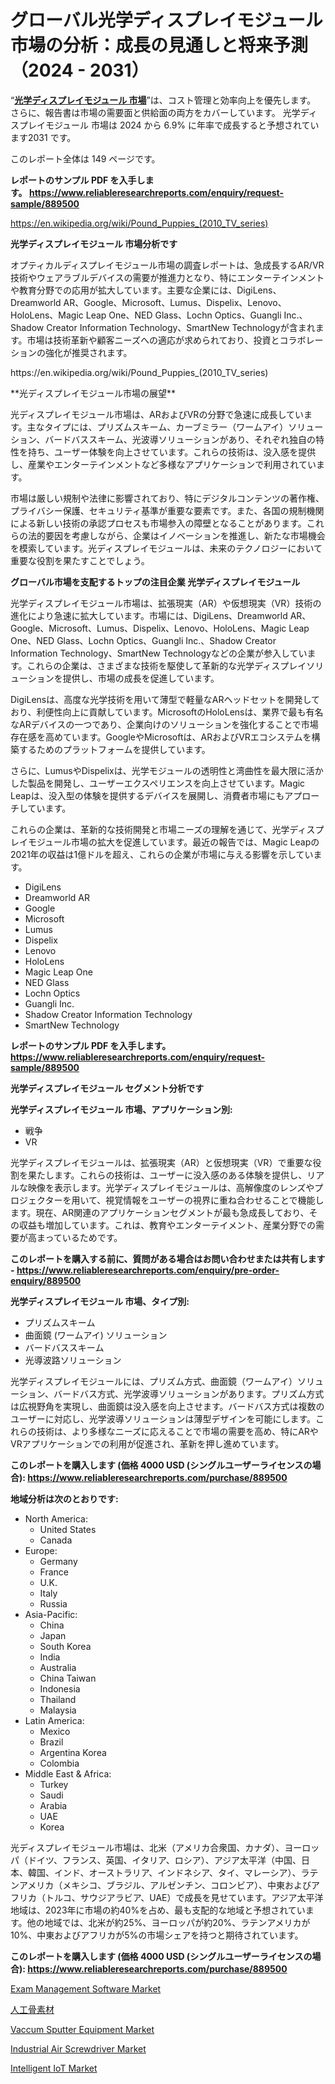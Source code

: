 <p><h1>グローバル光学ディスプレイモジュール市場の分析：成長の見通しと将来予測（2024 - 2031）</h1></p><p>&ldquo;<strong><a href="https://www.reliableresearchreports.com/optical-display-module-r889500?utm_campaign=110&utm_medium=9&utm_source=Github&utm_content=ia&utm_term=12112024&utm_id=optical-display-module">光学ディスプレイモジュール 市場</a></strong>&rdquo;は、コスト管理と効率向上を優先します。 さらに、報告書は市場の需要面と供給面の両方をカバーしています。 光学ディスプレイモジュール 市場は 2024 から 6.9% に年率で成長すると予想されています2031 です。</p>
<p>このレポート全体は 149 ページです。</p>
<p><strong>レポートのサンプル PDF を入手します。&nbsp;<a href="https://www.reliableresearchreports.com/enquiry/request-sample/889500?utm_campaign=110&utm_medium=9&utm_source=Github&utm_content=ia&utm_term=12112024&utm_id=optical-display-module">https://www.reliableresearchreports.com/enquiry/request-sample/889500</a></strong></p>
<p><a href="https://en.wikipedia.org/wiki/Pound_Puppies_(2010_TV_series)?utm_campaign=110&utm_medium=9&utm_source=Github&utm_content=ia&utm_term=12112024&utm_id=optical-display-module">https://en.wikipedia.org/wiki/Pound_Puppies_(2010_TV_series)</a></p>
<p><strong>光学ディスプレイモジュール 市場分析です</strong></p>
<p><p>オプティカルディスプレイモジュール市場の調査レポートは、急成長するAR/VR技術やウェアラブルデバイスの需要が推進力となり、特にエンターテインメントや教育分野での応用が拡大しています。主要な企業には、DigiLens、Dreamworld AR、Google、Microsoft、Lumus、Dispelix、Lenovo、HoloLens、Magic Leap One、NED Glass、Lochn Optics、Guangli Inc.、Shadow Creator Information Technology、SmartNew Technologyが含まれます。市場は技術革新や顧客ニーズへの適応が求められており、投資とコラボレーションの強化が推奨されます。</p></p>
<p>https://en.wikipedia.org/wiki/Pound_Puppies_(2010_TV_series)</p>
<p><p>**光ディスプレイモジュール市場の展望**</p><p>光ディスプレイモジュール市場は、ARおよびVRの分野で急速に成長しています。主なタイプには、プリズムスキーム、カーブミラー（ワームアイ）ソリューション、バードバススキーム、光波導ソリューションがあり、それぞれ独自の特性を持ち、ユーザー体験を向上させています。これらの技術は、没入感を提供し、産業やエンターテインメントなど多様なアプリケーションで利用されています。</p><p>市場は厳しい規制や法律に影響されており、特にデジタルコンテンツの著作権、プライバシー保護、セキュリティ基準が重要な要素です。また、各国の規制機関による新しい技術の承認プロセスも市場参入の障壁となることがあります。これらの法的要因を考慮しながら、企業はイノベーションを推進し、新たな市場機会を模索しています。光ディスプレイモジュールは、未来のテクノロジーにおいて重要な役割を果たすことでしょう。</p></p>
<p><strong>グローバル市場を支配するトップの注目企業 光学ディスプレイモジュール</strong></p>
<p><p>光学ディスプレイモジュール市場は、拡張現実（AR）や仮想現実（VR）技術の進化により急速に拡大しています。市場には、DigiLens、Dreamworld AR、Google、Microsoft、Lumus、Dispelix、Lenovo、HoloLens、Magic Leap One、NED Glass、Lochn Optics、Guangli Inc.、Shadow Creator Information Technology、SmartNew Technologyなどの企業が参入しています。これらの企業は、さまざまな技術を駆使して革新的な光学ディスプレイソリューションを提供し、市場の成長を促進しています。</p><p>DigiLensは、高度な光学技術を用いて薄型で軽量なARヘッドセットを開発しており、利便性向上に貢献しています。MicrosoftのHoloLensは、業界で最も有名なARデバイスの一つであり、企業向けのソリューションを強化することで市場存在感を高めています。GoogleやMicrosoftは、ARおよびVRエコシステムを構築するためのプラットフォームを提供しています。</p><p>さらに、LumusやDispelixは、光学モジュールの透明性と湾曲性を最大限に活かした製品を開発し、ユーザーエクスペリエンスを向上させています。Magic Leapは、没入型の体験を提供するデバイスを展開し、消費者市場にもアプローチしています。</p><p>これらの企業は、革新的な技術開発と市場ニーズの理解を通じて、光学ディスプレイモジュール市場の拡大を促進しています。最近の報告では、Magic Leapの2021年の収益は1億ドルを超え、これらの企業が市場に与える影響を示しています。</p></p>
<p><ul><li>DigiLens</li><li>Dreamworld AR</li><li>Google</li><li>Microsoft</li><li>Lumus</li><li>Dispelix</li><li>Lenovo</li><li>HoloLens</li><li>Magic Leap One</li><li>NED Glass</li><li>Lochn Optics</li><li>Guangli Inc.</li><li>Shadow Creator Information Technology</li><li>SmartNew Technology</li></ul></p>
<p><strong>レポートのサンプル PDF を入手します。 <a href="https://www.reliableresearchreports.com/enquiry/request-sample/889500?utm_campaign=110&utm_medium=9&utm_source=Github&utm_content=ia&utm_term=12112024&utm_id=optical-display-module">https://www.reliableresearchreports.com/enquiry/request-sample/889500</a></strong></p>
<p><strong>光学ディスプレイモジュール セグメント分析です</strong></p>
<p><strong>光学ディスプレイモジュール 市場、アプリケーション別:</strong></p>
<p><ul><li>戦争</li><li>VR</li></ul></p>
<p><p>光学ディスプレイモジュールは、拡張現実（AR）と仮想現実（VR）で重要な役割を果たします。これらの技術は、ユーザーに没入感のある体験を提供し、リアルな映像を表示します。光学ディスプレイモジュールは、高解像度のレンズやプロジェクターを用いて、視覚情報をユーザーの視界に重ね合わせることで機能します。現在、AR関連のアプリケーションセグメントが最も急成長しており、その収益も増加しています。これは、教育やエンターテイメント、産業分野での需要が高まっているためです。</p></p>
<p><strong>このレポートを購入する前に、質問がある場合はお問い合わせまたは共有します - <a href="https://www.reliableresearchreports.com/enquiry/pre-order-enquiry/889500?utm_campaign=110&utm_medium=9&utm_source=Github&utm_content=ia&utm_term=12112024&utm_id=optical-display-module">https://www.reliableresearchreports.com/enquiry/pre-order-enquiry/889500</a></strong></p>
<p><strong>光学ディスプレイモジュール 市場、タイプ別:</strong></p>
<p><ul><li>プリズムスキーム</li><li>曲面鏡 (ワームアイ) ソリューション</li><li>バードバススキーム</li><li>光導波路ソリューション</li></ul></p>
<p><p>光学ディスプレイモジュールには、プリズム方式、曲面鏡（ワームアイ）ソリューション、バードバス方式、光学波導ソリューションがあります。プリズム方式は広視野角を実現し、曲面鏡は没入感を向上させます。バードバス方式は複数のユーザーに対応し、光学波導ソリューションは薄型デザインを可能にします。これらの技術は、より多様なニーズに応えることで市場の需要を高め、特にARやVRアプリケーションでの利用が促進され、革新を押し進めています。</p></p>
<p><strong>このレポートを購入します (価格 4000 USD (シングルユーザーライセンスの場合): <a href="https://www.reliableresearchreports.com/purchase/889500?utm_campaign=110&utm_medium=9&utm_source=Github&utm_content=ia&utm_term=12112024&utm_id=optical-display-module">https://www.reliableresearchreports.com/purchase/889500</a></strong></p>
<p><strong>地域分析は次のとおりです:</strong></p>
<p><ul>
    <li>
        North America:
        <ul>
            <li>United States</li>
            <li>Canada</li>
        </ul>
    </li>
    <li>
        Europe:
        <ul>
            <li>Germany</li>
            <li>France</li>
            <li>U.K.</li>
            <li>Italy</li>
            <li>Russia</li>
        </ul>
    </li>
    <li>
        Asia-Pacific:
        <ul>
            <li>China</li>
            <li>Japan</li>
            <li>South Korea</li>
            <li>India</li>
            <li>Australia</li>
            <li>China Taiwan</li>
            <li>Indonesia</li>
            <li>Thailand</li>
            <li>Malaysia</li>
        </ul>
    </li>
    <li>
        Latin America:
        <ul>
            <li>Mexico</li>
            <li>Brazil</li>
            <li>Argentina Korea</li>
            <li>Colombia</li>
        </ul>
    </li>
    <li>
        Middle East & Africa:
        <ul>
            <li>Turkey</li>
            <li>Saudi</li>
            <li>Arabia</li>
            <li>UAE</li>
            <li>Korea</li>
        </ul>
    </li>
    </ul></p>
<p><p>光ディスプレイモジュール市場は、北米（アメリカ合衆国、カナダ）、ヨーロッパ（ドイツ、フランス、英国、イタリア、ロシア）、アジア太平洋（中国、日本、韓国、インド、オーストラリア、インドネシア、タイ、マレーシア）、ラテンアメリカ（メキシコ、ブラジル、アルゼンチン、コロンビア）、中東およびアフリカ（トルコ、サウジアラビア、UAE）で成長を見せています。アジア太平洋地域は、2023年に市場の約40%を占め、最も支配的な地域と予想されています。他の地域では、北米が約25%、ヨーロッパが約20%、ラテンアメリカが10%、中東およびアフリカが5%の市場シェアを持つと期待されています。</p></p>
<p><strong>このレポートを購入します (価格 4000 USD (シングルユーザーライセンスの場合): <a href="https://www.reliableresearchreports.com/purchase/889500?utm_campaign=110&utm_medium=9&utm_source=Github&utm_content=ia&utm_term=12112024&utm_id=optical-display-module">https://www.reliableresearchreports.com/purchase/889500</a></strong></p>
<p><p><a href="https://issuu.com/reportprime-2/docs/exam-management-software-market-siz_23af07c78c8b52?utm_campaign=110&utm_medium=9&utm_source=Github&utm_content=ia&utm_term=12112024&utm_id=optical-display-module">Exam Management Software Market</a></p><p><a href="https://github.com/lababdou/Market-Research-Report-List-6/blob/main/913225823537.md?utm_campaign=110&utm_medium=9&utm_source=Github&utm_content=ia&utm_term=12112024&utm_id=optical-display-module">人工骨素材</a></p><p><a href="https://www.linkedin.com/pulse/vaccum-sputter-equipment-industry-insights-report-analyzing-fgtlf?utm_campaign=110&utm_medium=9&utm_source=Github&utm_content=ia&utm_term=12112024&utm_id=optical-display-module">Vaccum Sputter Equipment Market</a></p><p><a href="https://www.linkedin.com/pulse/global-industrial-air-screwdriver-nexus-sector-confluences-regional-guqwf?utm_campaign=110&utm_medium=9&utm_source=Github&utm_content=ia&utm_term=12112024&utm_id=optical-display-module">Industrial Air Screwdriver Market</a></p><p><a href="https://issuu.com/reportprime-2/docs/intelligent-iot-market-size-2030.pp_4aca46523ac4b4?utm_campaign=110&utm_medium=9&utm_source=Github&utm_content=ia&utm_term=12112024&utm_id=optical-display-module">Intelligent IoT Market</a></p></p>